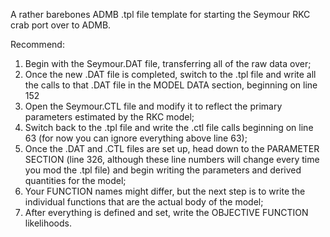A rather barebones ADMB .tpl file template for starting the Seymour RKC crab port over to ADMB.

Recommend:

1.	Begin with the Seymour.DAT file, transferring all of the raw data over;
2.	Once the new .DAT file is completed, switch to the .tpl file and write all the calls to that .DAT file in the MODEL DATA section, beginning on line 152
3.	Open the Seymour.CTL file and modify it to reflect the primary parameters estimated by the RKC model;
4.	Switch back to the .tpl file and write the .ctl file calls beginning on line 63 (for now you can ignore everything above line 63);
5.	Once the .DAT and .CTL files are set up, head down to the PARAMETER SECTION (line 326, although these line numbers will change every time you mod the .tpl file) and begin writing the parameters and derived quantities for the model;
6.	Your FUNCTION names might differ, but the next step is to write the individual functions that are the actual body of the model;
7.	After everything is defined and set, write the OBJECTIVE FUNCTION likelihoods.
